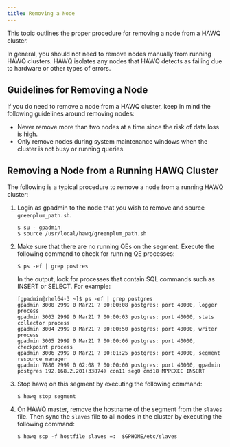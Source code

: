```yaml
---
title: Removing a Node
---
```


This topic outlines the proper procedure for removing a node from a HAWQ cluster.

In general, you should not need to remove nodes manually from running HAWQ clusters. HAWQ isolates any nodes that HAWQ detects as failing due to hardware or other types of errors.

## Guidelines for Removing a Node <a name="topic_p53_ct3_kv"></a>

If you do need to remove a node from a HAWQ cluster, keep in mind the following guidelines around removing nodes:

-   Never remove more than two nodes at a time since the risk of data loss is high.
-   Only remove nodes during system maintenance windows when the cluster is not busy or running queries.

## Removing a Node from a Running HAWQ Cluster <a name="task_oy5_ct3_kv"></a>

The following is a typical procedure to remove a node from a running HAWQ cluster:

1.  Login as gpadmin to the node that you wish to remove and source `greenplum_path.sh`.

    ```
    $ su - gpadmin
    $ source /usr/local/hawq/greenplum_path.sh
    ```

2.  Make sure that there are no running QEs on the segment. Execute the following command to check for running QE processes:

    ```
    $ ps -ef | grep postres
    ```

    In the output, look for processes that contain SQL commands such as INSERT or SELECT. For example:

    ```
    [gpadmin@rhel64-3 ~]$ ps -ef | grep postgres
    gpadmin 3000 2999 0 Mar21 ? 00:00:08 postgres: port 40000, logger process
    gpadmin 3003 2999 0 Mar21 ? 00:00:03 postgres: port 40000, stats collector process
    gpadmin 3004 2999 0 Mar21 ? 00:00:50 postgres: port 40000, writer process
    gpadmin 3005 2999 0 Mar21 ? 00:00:06 postgres: port 40000, checkpoint process
    gpadmin 3006 2999 0 Mar21 ? 00:01:25 postgres: port 40000, segment resource manager
    gpadmin 7880 2999 0 02:08 ? 00:00:00 postgres: port 40000, gpadmin postgres 192.168.2.201(33874) con11 seg0 cmd18 MPPEXEC INSERT
    ```

3.  Stop hawq on this segment by executing the following command:

    ```
    $ hawq stop segment
    ```

4.  On HAWQ master, remove the hostname of the segment from the `slaves` file. Then sync the `slaves` file to all nodes in the cluster by executing the following command:

    ```
    $ hawq scp -f hostfile slaves =:  $GPHOME/etc/slaves
    ```
